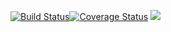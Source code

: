 [![Build Status](https://travis-ci.org/MoraaS/Politicosystem.svg?branch=develop)](https://travis-ci.org/MoraaS/Politicosystem)[![Coverage Status](https://coveralls.io/repos/github/MoraaS/Politicosystem/badge.svg)](https://coveralls.io/github/MoraaS/Politicosystem)
<a href="https://codeclimate.com/github/MoraaS/Politicosystem/maintainability"><img src="https://api.codeclimate.com/v1/badges/0d1a30ed1d095a439fc7/maintainability" /></a>
